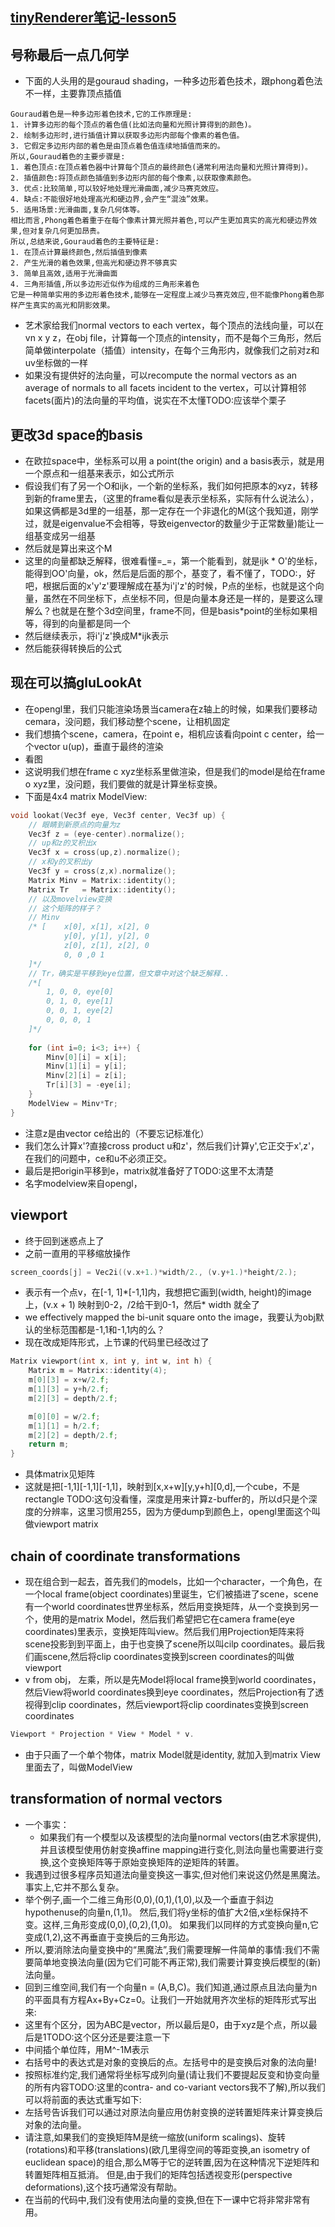 ## [tinyRenderer笔记-lesson5](https://github.com/ssloy/tinyrenderer/wiki/Lesson-5:-Moving-the-camera)

## 号称最后一点几何学
* 下面的人头用的是gouraud shading，一种多边形着色技术，跟phong着色法不一样，主要靠顶点插值
``` 引用
Gouraud着色是一种多边形着色技术,它的工作原理是:
1. 计算多边形的每个顶点的着色值(比如法向量和光照计算得到的颜色)。
2. 绘制多边形时,进行插值计算以获取多边形内部每个像素的着色值。
3. 它假定多边形内部的着色是由顶点着色值连续地插值而来的。
所以,Gouraud着色的主要步骤是:
1. 着色顶点:在顶点着色器中计算每个顶点的最终颜色(通常利用法向量和光照计算得到)。
2. 插值颜色:将顶点颜色插值到多边形内部的每个像素,以获取像素颜色。
3. 优点:比较简单,可以较好地处理光滑曲面,减少马赛克效应。
4. 缺点:不能很好地处理高光和硬边界,会产生“混浊”效果。
5. 适用场景:光滑曲面,复杂几何体等。
相比而言,Phong着色着重于在每个像素计算光照并着色,可以产生更加真实的高光和硬边界效果,但对复杂几何更加昂贵。
所以,总结来说,Gouraud着色的主要特征是:
1. 在顶点计算最终颜色,然后插值到像素
2. 产生光滑的着色效果,但高光和硬边界不够真实
3. 简单且高效,适用于光滑曲面
4. 三角形插值,所以多边形近似作为组成的三角形来着色
它是一种简单实用的多边形着色技术,能够在一定程度上减少马赛克效应,但不能像Phong着色那样产生真实的高光和阴影效果。
```
* 艺术家给我们normal vectors to each vertex，每个顶点的法线向量，可以在vn x y z，在obj file，计算每一个顶点的intensity，而不是每个三角形，然后简单做interpolate（插值）intensity，在每个三角形内，就像我们之前对z和uv坐标做的一样
* 如果没有提供好的法向量，可以recompute the normal vectors as an average of normals to all facets incident to the vertex，可以计算相邻facets(面片)的法向量的平均值，说实在不太懂TODO:应该举个栗子

## 更改3d space的basis
* 在欧拉space中，坐标系可以用 a point(the origin) and a basis表示，就是用一个原点和一组基来表示，如公式所示
* 假设我们有了另一个O和ijk，一个新的坐标系，我们如何把原本的xyz，转移到新的frame里去，（这里的frame看似是表示坐标系，实际有什么说法么），如果这俩都是3d里的一组基，那一定存在一个非退化的M(这个我知道，刚学过，就是eigenvalue不会相等，导致eigenvector的数量少于正常数量)能让一组基变成另一组基
* 然后就是算出来这个M
* 这里的向量都缺乏解释，很难看懂=_=，第一个能看到，就是ijk * O'的坐标，能得到OO'向量，ok，然后是后面的那个，基变了，看不懂了，TODO:，好吧，根据后面的x'y'z'要理解成在基为i'j'z'的时候，P点的坐标，也就是这个向量，虽然在不同坐标下，点坐标不同，但是向量本身还是一样的，是要这么理解么？也就是在整个3d空间里，frame不同，但是basis*point的坐标如果相等，得到的向量都是同一个
* 然后继续表示，将i'j'z'换成M*ijk表示
* 然后能获得转换后的公式

## 现在可以搞gluLookAt
* 在opengl里，我们只能渲染场景当camera在z轴上的时候，如果我们要移动cemara，没问题，我们移动整个scene，让相机固定
* 我们想搞个scene，camera，在point e，相机应该看向point c center，给一个vector u(up)，垂直于最终的渲染
* 看图
* 这说明我们想在frame c xyz坐标系里做渲染，但是我们的model是给在frame o xyz里，没问题，我们要做的就是计算坐标变换。
* 下面是4x4 matrix ModelView:
``` c++
void lookat(Vec3f eye, Vec3f center, Vec3f up) {
    // 眼睛到新原点的向量为z
    Vec3f z = (eye-center).normalize();
    // up和z的叉积出x
    Vec3f x = cross(up,z).normalize();
    // x和y的叉积出y
    Vec3f y = cross(z,x).normalize();
    Matrix Minv = Matrix::identity();
    Matrix Tr   = Matrix::identity();
    // 以及movelview变换
    // 这个矩阵的样子？
    // Minv
    /* [    x[0], x[1], x[2], 0
            y[0], y[1], y[2], 0
            z[0], z[1], z[2], 0
            0, 0 ,0 1
    ]*/
    // Tr，确实是平移到eye位置，但文章中对这个缺乏解释..
    /*[
        1, 0, 0, eye[0]
        0, 1, 0, eye[1]
        0, 0, 1, eye[2]
        0, 0, 0, 1
    ]*/
    
    for (int i=0; i<3; i++) {
        Minv[0][i] = x[i];
        Minv[1][i] = y[i];
        Minv[2][i] = z[i];
        Tr[i][3] = -eye[i];
    }
    ModelView = Minv*Tr;
}
```
* 注意z是由vector ce给出的（不要忘记标准化）
* 我们怎么计算x'?直接cross product u和z'，然后我们计算y',它正交于x',z'，在我们的问题中，ce和u不必须正交。
* 最后是把origin平移到e，matrix就准备好了TODO:这里不太清楚
* 名字modelview来自opengl，

## viewport
* 终于回到迷惑点上了
* 之前一直用的平移缩放操作
``` c++
screen_coords[j] = Vec2i((v.x+1.)*width/2., (v.y+1.)*height/2.);
```
* 表示有一个点v，在[-1, 1]\*[-1,1]内，我想把它画到(width, height)的image上，(v.x + 1) 映射到0-2，/2给干到0-1，然后\* width 就全了
* we effectively mapped the bi-unit square onto the image，我要认为obj默认的坐标范围都是-1,1和-1,1内的么？
* 现在改成矩阵形式，上节课的代码里已经改过了
``` c++
Matrix viewport(int x, int y, int w, int h) {
    Matrix m = Matrix::identity(4);
    m[0][3] = x+w/2.f;
    m[1][3] = y+h/2.f;
    m[2][3] = depth/2.f;

    m[0][0] = w/2.f;
    m[1][1] = h/2.f;
    m[2][2] = depth/2.f;
    return m;
}
```
* 具体matrix见矩阵
* 这就是把[-1,1][-1,1][-1,1]，映射到[x,x+w][y,y+h][0,d],一个cube，不是rectangle TODO:这句没看懂，深度是用来计算z-buffer的，所以d只是个深度的分辨率，这里习惯用255，因为方便dump到颜色上，opengl里面这个叫做viewport matrix

## chain of coordinate transformations
* 现在组合到一起去，首先我们的models，比如一个character，一个角色，在一个local frame(object coordinates)里诞生，它们被插进了scene，scene有一个world coordinates世界坐标系，然后用变换矩阵，从一个变换到另一个，使用的是matrix Model，然后我们希望把它在camera frame(eye coordinates)里表示，变换矩阵叫view。然后我们用Projection矩阵来将scene投影到到平面上，由于也变换了scene所以叫cilp coordinates。最后我们画scene,然后将clip coordinates变换到screen coordinates的叫做viewport
* v from obj， 左乘，所以是先Model将local frame换到world coordinates，然后View将world coordinates换到eye coordinates，然后Projection有了透视得到clip coordinates，然后viewport将clip coordinates变换到screen coordinates
``` c++
Viewport * Projection * View * Model * v.
```
* 由于只画了一个单个物体，matrix Model就是identity, 就加入到matrix View里面去了，叫做ModelView

## transformation of normal vectors
* 一个事实：
  * 如果我们有一个模型以及该模型的法向量normal vectors(由艺术家提供),并且该模型使用仿射变换affine mapping进行变化,则法向量也需要进行变换,这个变换矩阵等于原始变换矩阵的逆矩阵的转置。
* 我遇到过很多程序员知道法向量变换这一事实,但对他们来说这仍然是黑魔法。事实上,它并不那么复杂。
* 举个例子,画一个二维三角形(0,0),(0,1),(1,0),以及一个垂直于斜边hypothenuse的向量n,(1,1)。
然后,我们将y坐标的值扩大2倍,x坐标保持不变。这样,三角形变成(0,0),(0,2),(1,0)。
如果我们以同样的方式变换向量n,它变成(1,2),这不再垂直于变换后的三角形边。
* 所以,要消除法向量变换中的“黑魔法”,我们需要理解一件简单的事情:我们不需要简单地变换法向量(因为它们可能不再正常),我们需要计算变换后模型的(新)法向量。
* 回到三维空间,我们有一个向量n = (A,B,C)。我们知道,通过原点且法向量为n的平面具有方程Ax+By+Cz=0。让我们一开始就用齐次坐标的矩阵形式写出来:
* 这里有个区分，因为ABC是vector，所以最后是0，由于xyz是个点，所以最后是1TODO:这个区分还是要注意一下
* 中间插个单位阵，用M^-1M表示
* 右括号中的表达式是对象的变换后的点。左括号中的是变换后对象的法向量!
* 按照标准约定,我们通常将坐标写成列向量(请让我们不要提起反变和协变向量的所有内容TODO:这里的contra- and co-variant vectors我不了解),所以我们可以将前面的表达式重写如下:
* 左括号告诉我们可以通过对原法向量应用仿射变换的逆转置矩阵来计算变换后对象的法向量。
* 请注意,如果我们的变换矩阵M是统一缩放(uniform scalings)、旋转(rotations)和平移(translations)(欧几里得空间的等距变换,an isometry of euclidean space)的组合,那么M等于它的逆转置,因为在这种情况下逆矩阵和转置矩阵相互抵消。 但是,由于我们的矩阵包括透视变形(perspective deformations),这个技巧通常没有帮助。
* 在当前的代码中,我们没有使用法向量的变换,但在下一课中它将非常非常有用。